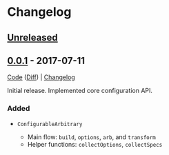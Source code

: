 # Changelog

## [Unreleased]
[Unreleased]: https://github.com/rweda/configurable-arbitrary/compare/v0.0.1...HEAD

[0.0.2-diff]: https://github.com/rweda/configurable-arbitrary/compare/v0.0.1...v0.0.2

## [0.0.1] - 2017-07-11

[Code][0.0.1] ([Diff][0.0.1-diff]) | [Changelog][0.0.1-log]

Initial release.  Implemented core configuration API.

### Added
- `ConfigurableArbitrary`
  - Main flow: `build`, `options`, `arb`, and `transform`
  - Helper functions: `collectOptions`, `collectSpecs`

  [0.0.1]: https://github.com/rweda/configurable-arbitrary/tree/v0.0.1
  [0.0.1-diff]: https://github.com/rweda/configurable-arbitrary/compare/eb77ef1ac0a8d0e6e666312a293e8a77de17d179...0.0.1
  [0.0.1-log]:  https://github.com/rweda/configurable-arbitrary/blob/master/CHANGELOG.md#001---2017-06-26

